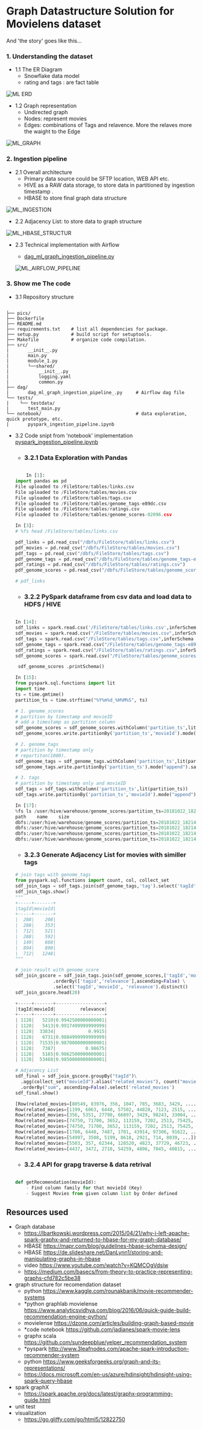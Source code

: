 # Graph Datastructure Solution for Movielens dataset

And 'the story' goes like this...

### 1. Understanding the dataset  

- 1.1 The ER Diagram 
    - Snowflake data model 
    - rating and tags : are fact table  

![ML ERD](https://github.com/vivek-bombatkar/graph-data-structure-for-recommendation-dataset/blob/master/pics/ML_ERD.JPG)  

- 1.2 Graph representation
    - Undirected graph  
    - Nodes: represent movies  
    - Edges: combinations of Tags and relavence. More the relaves more the waight to the Edge  

![ML_GRAPH](https://github.com/vivek-bombatkar/Graph-Datastructure-Solution-for-Movielens-dataset/blob/master/pics/ML_GRAPH_4.JPG)  
 
### 2. Ingestion pipeline

- 2.1 Overall architecture
    - Primary data source could be SFTP location, WEB API etc. 
    - HIVE as a RAW data storage, to store data in partitioned by ingestion timestamp .    
    - HBASE to store final graph data structure           

![ML_INGESTION](https://github.com/vivek-bombatkar/graph-data-structure-for-recommendation-dataset/blob/master/pics/ML_INGESTION_3.JPG)  

- 2.2 Adjacency List: to store data to graph structure 

![ML_HBASE_STRUCTUR](https://github.com/vivek-bombatkar/graph-data-structure-for-recommendation-dataset/blob/master/pics/ML_HBASE_STRUCTUR_1.JPG)  

        
- 2.3 Technical implementation with Airflow
        
    - [dag_ml_graph_ingestion_pipeline.py](https://github.com/vivek-bombatkar/graph-data-structure-for-recommendation-dataset/blob/master/dag/dag_ml_graph_ingestion_pipeline_.py)

    ![ML_AIRFLOW_PIPELINE](https://github.com/vivek-bombatkar/graph-data-structure-for-recommendation-dataset/blob/master/pics/ML_AIRFLOW_PIPELINE.JPG)

        
### 3. Show me The code  

- 3.1 Repository structure
```

├── pics/
├── Dockerfile  
├── README.md
├── requirements.txt    # list all dependencies for package.
├── setup.py            # build script for setuptools. 
├── Makefile            # organize code compilation.
├── src/
|       __init__.py
|       main.py
|       module_1.py
|       └──shared/
|           __init__.py
|           logging.yaml
|           common.py
├── dag/
|       dag_ml_graph_ingestion_pipeline_.py     # Airflow dag file
└── tests/
|    └── testdata/
|       test_main.py
└── notebook/                                   # data exploration, quick prototype, etc.
|       pyspark_ingestion_pipeline.ipynb

```  

- 3.2 Code snipt from 'notebook' implementation [pyspark_ingestion_pipeline.ipynb](https://github.com/vivek-bombatkar/graph-data-structure-for-recommendation-dataset/blob/master/notebook/pyspark_ingestion_pipeline_v2.ipynb)  

    - ### 3.2.1 Data Exploration with Pandas
    ```python

        In [1]:
    import pandas as pd
    File uploaded to /FileStore/tables/links.csv
    File uploaded to /FileStore/tables/movies.csv
    File uploaded to /FileStore/tables/tags.csv
    File uploaded to /FileStore/tables/genome_tags-e89dc.csv
    File uploaded to /FileStore/tables/ratings.csv
    File uploaded to /FileStore/tables/genome_scores-02096.csv

    In [3]:
    # %fs head /FileStore/tables/links.csv

    pdf_links = pd.read_csv("/dbfs/FileStore/tables/links.csv")
    pdf_movies = pd.read_csv("/dbfs/FileStore/tables/movies.csv")
    pdf_tags = pd.read_csv("/dbfs/FileStore/tables/tags.csv")
    pdf_genome_tags = pd.read_csv("/dbfs/FileStore/tables/genome_tags-e89dc.csv")
    pdf_ratings = pd.read_csv("/dbfs/FileStore/tables/ratings.csv")
    pdf_genome_scores = pd.read_csv("/dbfs/FileStore/tables/genome_scores-02096.csv")

    # pdf_links

    ```

    - ### 3.2.2 PySpark dataframe from csv data and load data to HDFS / HIVE 
    ```python

    In [14]:
    sdf_links = spark.read.csv('/FileStore/tables/links.csv',inferSchema = "true",header= True)
    sdf_movies = spark.read.csv("/FileStore/tables/movies.csv",inferSchema = "true",header= True)
    sdf_tags = spark.read.csv("/FileStore/tables/tags.csv",inferSchema = "true",header= True)
    sdf_genome_tags = spark.read.csv("/FileStore/tables/genome_tags-e89dc.csv",inferSchema = "true",header= True)
    sdf_ratings = spark.read.csv("/FileStore/tables/ratings.csv",inferSchema = "true",header= True)
    sdf_genome_scores = spark.read.csv("/FileStore/tables/genome_scores-02096.csv",inferSchema = "true",header= True)

     sdf_genome_scores .printSchema()

    In [15]:
    from pyspark.sql.functions import lit
    import time
    ts = time.gmtime()
    partition_ts = time.strftime("%Y%m%d_%H%M%S", ts)

    # 1. genome_scores
    # partition by timestamp and movieID
    # add a timestamp as partition column
    sdf_genome_scores = sdf_genome_scores.withColumn('partition_ts',lit(partition_ts))
    sdf_genome_scores.write.partitionBy('partition_ts','movieId').mode("append").saveAsTable("genome_scores")

    # 2. genome_tags
    # partition by timestamp only 
    # repartiton(1000).
    sdf_genome_tags = sdf_genome_tags.withColumn('partition_ts',lit(partition_ts))
    sdf_genome_tags.write.partitionBy('partition_ts').mode("append").saveAsTable("genome_tags")

    # 3. tags
    # partition by timestamp only and movieID
    sdf_tags = sdf_tags.withColumn('partition_ts',lit(partition_ts))
    sdf_tags.write.partitionBy('partition_ts','movieId').mode("append").saveAsTable("tags")

    In [17]:
    %fs ls /user/hive/warehouse/genome_scores/partition_ts=20181022_182142/movieId=2/
    path	name	size
    dbfs:/user/hive/warehouse/genome_scores/partition_ts=20181022_182142/movieId=2/_SUCCESS	_SUCCESS	0
    dbfs:/user/hive/warehouse/genome_scores/partition_ts=20181022_182142/movieId=2/_committed_3187766080380504256	_committed_3187766080380504256	121
    dbfs:/user/hive/warehouse/genome_scores/partition_ts=20181022_182142/movieId=2/_started_3187766080380504256	_started_3187766080380504256	0
    dbfs:/user/hive/warehouse/genome_scores/partition_ts=20181022_182142/movieId=2/part-00000-tid-3187766080380504256-33905e8c-c865-4bcc-b994-25b322c89c46-33.c000.snappy.parquet	part-00000-tid-3187766080380504256-33905e8c-c865-4bcc-b994-25b322c89c46-33.c000.snappy.parquet	


    ```

    - ### 3.2.3 Generate Adjacency List for movies with similler tags
    
    ```python
    # join tags with genome_tags 
    from pyspark.sql.functions import count, col, collect_set
    sdf_join_tags = sdf_tags.join(sdf_genome_tags,'tag').select('tagId','movieId')/FileStore/tables/genome_scores-02096.csv
    sdf_join_tags.show()
    """
    +-----+-------+
    |tagId|movieId|
    +-----+-------+
    |  288|    208|
    |  288|    353|
    |  712|    521|
    |  288|    592|
    |  149|    668|
    |  894|    898|
    |  712|   1248|
    """
    ```
    
    ```python
    # join result with genome_score
    sdf_join_gscore = sdf_join_tags.join(sdf_genome_scores,['tagId','movieId'])\
                  .orderBy(['tagid','relevance'],ascending=False) \
                  .select('tagId','movieId', 'relevance').distinct()
    sdf_join_gscore.head(20)

    +-----+-------+------------------+
    |tagId|movieId|         relevance|
    +-----+-------+------------------+
    | 1128|   5210|0.9942500000000001|
    | 1128|   5413|0.9917499999999999|
    | 1128|  33834|            0.9915|
    | 1128|   6731|0.9884999999999999|
    | 1128|  71535|0.9870000000000001|
    | 1128|   7387|           0.98675|
    | 1128|   5165|0.9862500000000001|
    | 1128|  53468|0.9850000000000001|
    ```
        
    ```python
    # Adjacency List 
    sdf_final = sdf_join_gscore.groupBy("tagId")\
      .agg(collect_set("movieId").alias("related_movies"), count("movieId").alias("sum"))\
      .orderBy("sum", ascending=False).select('related_movies')
    sdf_final.show()

    [Row(related_movies=[80549, 83976, 356, 1047, 785, 3683, 3429, ....]),
    Row(related_movies=[1199, 6063, 6440, 57502, 44828, 7123, 2515, ...]),
    Row(related_movies=[356, 5351, 27790, 66097, 3429, 98243, 33004, ...]),
    Row(related_movies=[74750, 71700, 3652, 113159, 7202, 2513, 75425, ...]),
    Row(related_movies=[74750, 71700, 3652, 113159, 7202, 2513, 75425, ...]),
    Row(related_movies=[1780, 6440, 7487, 1701, 43914, 97306, 91622, ...]),
    Row(related_movies=[54997, 3508, 5199, 8618, 2921, 714, 8039, ...]),
    Row(related_movies=[5503, 357, 62344, 128520, 4823, 37729, 46723, ...]),
    Row(related_movies=[4437, 3472, 2710, 54259, 4896, 7045, 40815, ...]),

    ```
        
    - ### 3.2.4 API for grapg traverse & data retrival 
    ```python

    def getRecomendation(movieId):
        - Find column family for that movieId (Key)  
        - Suggest Movies from given column list by Order defined   
    ```
        

## Resources used 
- Graph database 
    - https://lbartkowski.wordpress.com/2015/04/21/why-i-left-apache-spark-graphx-and-returned-to-hbase-for-my-graph-database/  
    - HBASE https://mapr.com/blog/guidelines-hbase-schema-design/  
    - HBASE https://de.slideshare.net/DanLynn1/storing-and-manipulating-graphs-in-hbase  
    - video https://www.youtube.com/watch?v=KQMCOgVdsiw  
    - https://medium.com/basecs/from-theory-to-practice-representing-graphs-cfd782c5be38  
- graph structure for recomendation dataset  
    - python https://www.kaggle.com/rounakbanik/movie-recommender-systems  
    - *python graphlab movielense https://www.analyticsvidhya.com/blog/2016/06/quick-guide-build-recommendation-engine-python/  
    - movielense https://dzone.com/articles/building-graph-based-movie  
    - *code notebook https://github.com/jadianes/spark-movie-lens  
    - graphx scala https://github.com/sundeepblue/yelper_recommendation_system  
    - *pyspark http://www.3leafnodes.com/apache-spark-introduction-recommender-system   
    - python https://www.geeksforgeeks.org/graph-and-its-representations/  
    - https://docs.microsoft.com/en-us/azure/hdinsight/hdinsight-using-spark-query-hbase  
- spark graphX  
    - https://spark.apache.org/docs/latest/graphx-programming-guide.html  
- unit test  
- visualization 
    - https://go.gliffy.com/go/html5/12822750  
